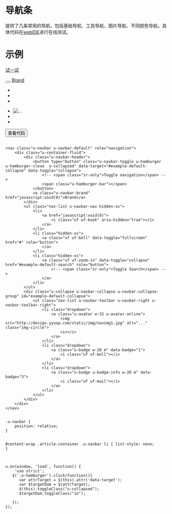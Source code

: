 # 导航条

提供了几条常用的导航，包括基础导航、工具导航、图片导航、不同颜色导航。具体代码在[webIDE](http://tinper.org/webide/#/demos/ui/navbar)进行在线测试。


# 示例




[试一试](http://tinper.org/webide/#/demos/ui/navbar)


<div class="example-content"><nav class="u-navbar u-navbar-default" role="navigation">
    <div class="u-container-fluid">
        <div class="u-navbar-header">
            <button type="button" class="u-navbar-toggle u-hamburger u-hamburger-close  u-collapsed" data-target="#example-default-collapse" data-toggle="collapse">
                <!-- <span class="sr-only">Toggle navigation</span> -->
                <span class="u-hamburger-bar"></span>
            </button>
            <a class="u-navbar-brand" href="javascript:void(0)">Brand</a>
        </div>
        <ul class="nav-list u-navbar-nav hidden-xs">
            <li>
                <a href="javascript:void(0)">
                    <i class="uf uf-book" aria-hidden="true"></i>
                </a>
            </li>
            <li class="hidden-xs">
                <a class="uf uf-bell" data-toggle="fullscreen" href="#" role="button">
                </a>
            </li>
            <li class="hidden-xs">
                <a class="uf uf-zoom-in" data-toggle="collapse" href="#example-default-search" role="button">
                    <!-- <span class="sr-only">Toggle Search</span> -->
                </a>
            </li>
        </ul>
        <div class="u-collapse u-navbar-collapse u-navbar-collapse-group" id="example-default-collapse">
            <ul class="nav-list u-navbar-toolbar u-navbar-right u-navbar-toolbar-right">
                <li class="dropdown">
                    <a class="u-avatar w-32 u-avatar-online">
                        <img src="http://design.yyuap.com/static/img/navimg1.jpg" alt="..." class="img-circle">
                        <i></i>
                    </a>
                </li>
                <li class="dropdown">
                    <a class="u-badge w-20 m" data-badge="1">
                        <i class="uf uf-bell"></i>
                    </a>
                </li>
                <li class="dropdown">
                    <a class="u-badge u-badge-info w-20 m" data-badge="3">
                        <i class="uf uf-mail"></i>
                    </a>
                </li>
            </ul>
        </div>
    </div>
</nav>
</div>

<div class="example-content ex-hide"><style>
.u-navbar {
    position: relative;
}

#content-wrap .article-container .u-navbar li {
	list-style: none;
}
</style></div>

<script>
u.on(window, 'load', function() {
    'use strict';
   $('.u-hamburger').click(function(){
      var attrTarget = $(this).attr('data-target');
      var $targetDom = $(attrTarget);
      $(this).toggleClass("u-collapsed");
      $targetDom.toggleClass("in");

   });
});
</script>

<div class="ex-code-par"><button  class="u-button u-button-block u-button-accent margin-top-15 codeOptBtn" ><i class="uf uf-arrow-down"></i>查看代码</button><div class="examples-code"><pre><code>
&lt;nav class="u-navbar u-navbar-default" role="navigation">
    &lt;div class="u-container-fluid">
        &lt;div class="u-navbar-header">
            &lt;button type="button" class="u-navbar-toggle u-hamburger u-hamburger-close  u-collapsed" data-target="#example-default-collapse" data-toggle="collapse">
                &lt;!-- &lt;span class="sr-only">Toggle navigation&lt;/span> -->
                &lt;span class="u-hamburger-bar">&lt;/span>
            &lt;/button>
            &lt;a class="u-navbar-brand" href="javascript:void(0)">Brand&lt;/a>
        &lt;/div>
        &lt;ul class="nav-list u-navbar-nav hidden-xs">
            &lt;li>
                &lt;a href="javascript:void(0)">
                    &lt;i class="uf uf-book" aria-hidden="true">&lt;/i>
                &lt;/a>
            &lt;/li>
            &lt;li class="hidden-xs">
                &lt;a class="uf uf-bell" data-toggle="fullscreen" href="#" role="button">
                &lt;/a>
            &lt;/li>
            &lt;li class="hidden-xs">
                &lt;a class="uf uf-zoom-in" data-toggle="collapse" href="#example-default-search" role="button">
                    &lt;!-- &lt;span class="sr-only">Toggle Search&lt;/span> -->
                &lt;/a>
            &lt;/li>
        &lt;/ul>
        &lt;div class="u-collapse u-navbar-collapse u-navbar-collapse-group" id="example-default-collapse">
            &lt;ul class="nav-list u-navbar-toolbar u-navbar-right u-navbar-toolbar-right">
                &lt;li class="dropdown">
                    &lt;a class="u-avatar w-32 u-avatar-online">
                        &lt;img src="http://design.yyuap.com/static/img/navimg1.jpg" alt="..." class="img-circle">
                        &lt;i>&lt;/i>
                    &lt;/a>
                &lt;/li>
                &lt;li class="dropdown">
                    &lt;a class="u-badge w-20 m" data-badge="1">
                        &lt;i class="uf uf-bell">&lt;/i>
                    &lt;/a>
                &lt;/li>
                &lt;li class="dropdown">
                    &lt;a class="u-badge u-badge-info w-20 m" data-badge="3">
                        &lt;i class="uf uf-mail">&lt;/i>
                    &lt;/a>
                &lt;/li>
            &lt;/ul>
        &lt;/div>
    &lt;/div>
&lt;/nav>
</code></pre>
</div>

<div class="examples-code"><pre><code>
.u-navbar {
    position: relative;
}

#content-wrap .article-container .u-navbar li {
	list-style: none;
}</code></pre>
</div>

<pre class="examples-code"><code>
u.on(window, 'load', function() {
    'use strict';
   $('.u-hamburger').click(function(){
      var attrTarget = $(this).attr('data-target');
      var $targetDom = $(attrTarget);
      $(this).toggleClass("u-collapsed");
      $targetDom.toggleClass("in");

   });
});</code></pre>

</div>